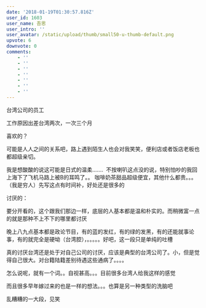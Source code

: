 ```yaml
---
date: '2018-01-19T01:30:57.816Z'
user_id: 1603
user_name: 吾思
user_intro: ''
user_avatar: /static/upload/thumb/small50-u-thumb-default.png
upvote: 6
downvote: 0
comments:
    - ''
    - ''
    - ''
    - ''
    - ''
    - ''
    - ''
---
```


台湾公司的员工

工作原因出差台湾两次，一次三个月

喜欢的？

可能是人人之间的关系吧，路上遇到陌生人也会对我笑笑，便利店或者饭店老板也都超级亲切。

我是想酸酸的说这可能是日式的温柔.......  不按喇叭这点没的说，特别怕吵的我回上海下了飞机马路上被B的耳鸣了。。 咖啡奶茶甜品超级便宜，其他什么都贵。。。（我是穷人）先写这点有时间补，好处还是很多的

  

讨厌的：

要分开看的，这个跟我们那边一样，底层的人基本都是温和朴实的。而稍微富一点的就是那种不上不下的哪里都讨厌

晚上八九点基本都是政论节目，有的蓝的发红，有的绿的发黑，有的还能就事论事，有的就完全是硬坳（台湾腔），。。。。。好吧，这一段只是单纯的吐槽

真的讨厌台湾还是处于对自己公司的讨厌，应该是典型的台湾公司了。小，但是觉得自己很大。对台籍陆籍差别待遇这些通病了。。。。

怎么说呢，就有一个词。。自视甚高。。。目前很多台湾人给我这样的感觉

而且很多早年嫁过来的也是一样的想法。。。也算是另一种类型的洗脑吧

乱糟糟的一大段，见笑
